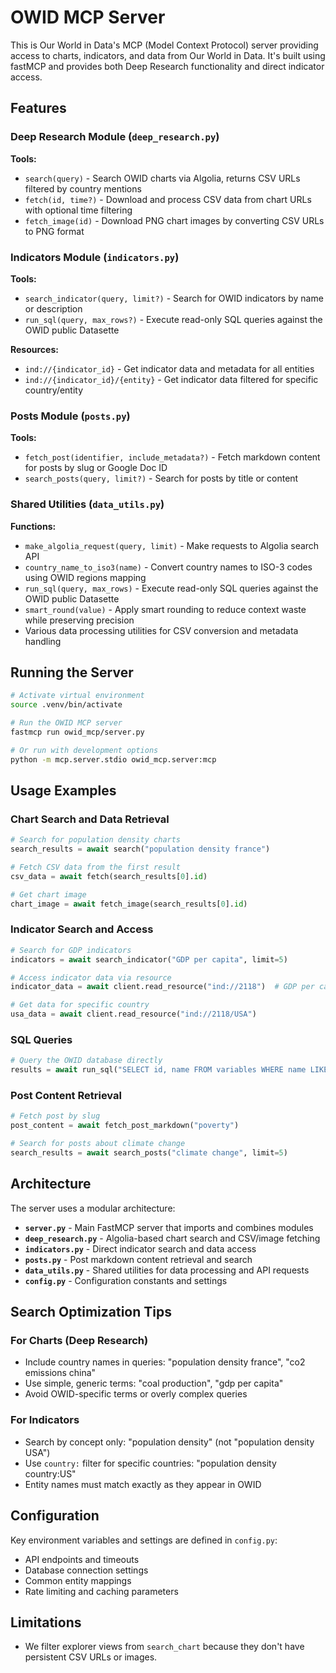 # OWID MCP Server

This is Our World in Data's MCP (Model Context Protocol) server providing access to charts, indicators, and data from Our World in Data. It's built using fastMCP and provides both Deep Research functionality and direct indicator access.

## Features

### Deep Research Module (`deep_research.py`)

**Tools:**
- `search(query)` - Search OWID charts via Algolia, returns CSV URLs filtered by country mentions
- `fetch(id, time?)` - Download and process CSV data from chart URLs with optional time filtering
- `fetch_image(id)` - Download PNG chart images by converting CSV URLs to PNG format

### Indicators Module (`indicators.py`)

**Tools:**
- `search_indicator(query, limit?)` - Search for OWID indicators by name or description
- `run_sql(query, max_rows?)` - Execute read-only SQL queries against the OWID public Datasette

**Resources:**
- `ind://{indicator_id}` - Get indicator data and metadata for all entities
- `ind://{indicator_id}/{entity}` - Get indicator data filtered for specific country/entity

### Posts Module (`posts.py`)

**Tools:**
- `fetch_post(identifier, include_metadata?)` - Fetch markdown content for posts by slug or Google Doc ID
- `search_posts(query, limit?)` - Search for posts by title or content

### Shared Utilities (`data_utils.py`)

**Functions:**
- `make_algolia_request(query, limit)` - Make requests to Algolia search API
- `country_name_to_iso3(name)` - Convert country names to ISO-3 codes using OWID regions mapping
- `run_sql(query, max_rows)` - Execute read-only SQL queries against the OWID public Datasette
- `smart_round(value)` - Apply smart rounding to reduce context waste while preserving precision
- Various data processing utilities for CSV conversion and metadata handling

## Running the Server

```bash
# Activate virtual environment
source .venv/bin/activate

# Run the OWID MCP server
fastmcp run owid_mcp/server.py

# Or run with development options
python -m mcp.server.stdio owid_mcp.server:mcp
```

## Usage Examples

### Chart Search and Data Retrieval
```python
# Search for population density charts
search_results = await search("population density france")

# Fetch CSV data from the first result
csv_data = await fetch(search_results[0].id)

# Get chart image
chart_image = await fetch_image(search_results[0].id)
```

### Indicator Search and Access
```python
# Search for GDP indicators
indicators = await search_indicator("GDP per capita", limit=5)

# Access indicator data via resource
indicator_data = await client.read_resource("ind://2118")  # GDP per capita

# Get data for specific country
usa_data = await client.read_resource("ind://2118/USA")
```

### SQL Queries
```python
# Query the OWID database directly
results = await run_sql("SELECT id, name FROM variables WHERE name LIKE '%population%' LIMIT 10")
```

### Post Content Retrieval
```python
# Fetch post by slug
post_content = await fetch_post_markdown("poverty")

# Search for posts about climate change
search_results = await search_posts("climate change", limit=5)
```

## Architecture

The server uses a modular architecture:

- **`server.py`** - Main FastMCP server that imports and combines modules
- **`deep_research.py`** - Algolia-based chart search and CSV/image fetching
- **`indicators.py`** - Direct indicator search and data access
- **`posts.py`** - Post markdown content retrieval and search
- **`data_utils.py`** - Shared utilities for data processing and API requests
- **`config.py`** - Configuration constants and settings

## Search Optimization Tips

### For Charts (Deep Research)
- Include country names in queries: "population density france", "co2 emissions china"
- Use simple, generic terms: "coal production", "gdp per capita"
- Avoid OWID-specific terms or overly complex queries

### For Indicators
- Search by concept only: "population density" (not "population density USA")
- Use `country:` filter for specific countries: "population density country:US"
- Entity names must match exactly as they appear in OWID

## Configuration

Key environment variables and settings are defined in `config.py`:
- API endpoints and timeouts
- Database connection settings
- Common entity mappings
- Rate limiting and caching parameters

## Limitations

- We filter explorer views from `search_chart` because they don't have persistent CSV URLs or images.
